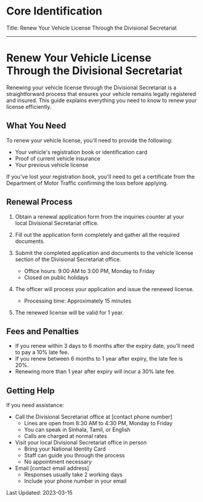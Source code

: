 # Core Identification
Title: Renew Your Vehicle License Through the Divisional Secretariat

---
# Renew Your Vehicle License Through the Divisional Secretariat

Renewing your vehicle license through the Divisional Secretariat is a straightforward process that ensures your vehicle remains legally registered and insured. This guide explains everything you need to know to renew your license efficiently.

## What You Need

To renew your vehicle license, you'll need to provide the following:

- Your vehicle's registration book or identification card
- Proof of current vehicle insurance
- Your previous vehicle license

If you've lost your registration book, you'll need to get a certificate from the Department of Motor Traffic confirming the loss before applying.

## Renewal Process

1. Obtain a renewal application form from the inquiries counter at your local Divisional Secretariat office.

2. Fill out the application form completely and gather all the required documents.

3. Submit the completed application and documents to the vehicle license section of the Divisional Secretariat office.

   - Office hours: 9:00 AM to 3:00 PM, Monday to Friday
   - Closed on public holidays

4. The officer will process your application and issue the renewed license.

   - Processing time: Approximately 15 minutes

5. The renewed license will be valid for 1 year.

## Fees and Penalties

- If you renew within 3 days to 6 months after the expiry date, you'll need to pay a 10% late fee.
- If you renew between 6 months to 1 year after expiry, the late fee is 20%.
- Renewing more than 1 year after expiry will incur a 30% late fee.

## Getting Help

If you need assistance:

- Call the Divisional Secretariat office at [contact phone number]
  - Lines are open from 8:30 AM to 4:30 PM, Monday to Friday
  - You can speak in Sinhala, Tamil, or English
  - Calls are charged at normal rates
- Visit your local Divisional Secretariat office in person
  - Bring your National Identity Card
  - Staff can guide you through the process
  - No appointment necessary
- Email [contact email address]
  - Responses usually take 2 working days
  - Include your phone number in your email

Last Updated: 2023-03-15